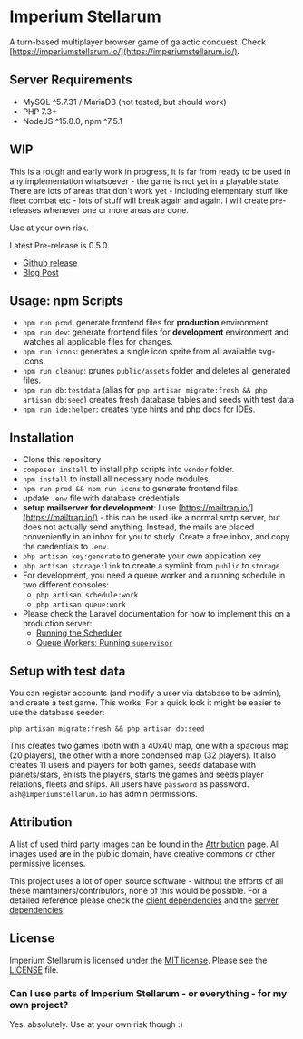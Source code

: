 # Imperium Stellarum

A turn-based multiplayer browser game of galactic conquest. Check [https://imperiumstellarum.io/](https://imperiumstellarum.io/).

## Server Requirements

* MySQL ^5.7.31 / MariaDB (not tested, but should work)
* PHP 7.3+
* NodeJS ^15.8.0, npm ^7.5.1

## WIP

This is a rough and early work in progress, it is far from ready to be used in any implementation whatsoever - the game is not yet in a playable state. 
There are lots of areas that don't work yet - including elementary stuff like fleet combat etc - lots of stuff will break again and again. 
I will create pre-releases whenever one or more areas are done.
 
Use at your own risk.

Latest Pre-release is 0.5.0.
* [Github release](https://github.com/sscharfenberg/imperiumstellarum/releases/tag/0.5.0)
* [Blog Post](https://discuss.imperiumstellarum.io/index.php?/blogs/entry/7-050-pre-release-encounters/)

## Usage: npm Scripts

* `npm run prod`: generate frontend files for **production** environment 
* `npm run dev`: generate frontend files for **development** environment and watches all applicable files for changes.
* `npm run icons`: generates a single icon sprite from all available svg-icons.
* `npm run cleanup`: prunes `public/assets` folder and deletes all generated files.
* `npm run db:testdata` (alias for `php artisan migrate:fresh && php artisan db:seed`) creates fresh database tables and seeds with test data  
* `npm run ide:helper`: creates type hints and php docs for IDEs.

## Installation
- Clone this repository
- `composer install` to install php scripts into `vendor` folder.
- `npm install` to install all necessary node modules.
- `npm run prod && npm run icons` to generate frontend files.
- update `.env` file with database credentials
- **setup mailserver for development**: I use [https://mailtrap.io/](https://mailtrap.io/) - this can be used like a normal smtp server, but does not actually send anything. Instead, the mails are placed conveniently in an inbox for you to study. Create a free inbox, and copy the credentials to `.env`.
- `php artisan key:generate` to generate your own application key
- `php artisan storage:link` to create a symlink from `public` to `storage`.
- For development, you need a queue worker and a running schedule in two different consoles:
  - `php artisan schedule:work`
  - `php artisan queue:work`
- Please check the Laravel documentation for how to implement this on a production server:
  - [Running the Scheduler](https://laravel.com/docs/8.x/scheduling#running-the-scheduler)
  - [Queue Workers: Running `supervisor`](https://laravel.com/docs/8.x/queues#supervisor-configuration)  
  
## Setup with test data

You can register accounts (and modify a user via database to be admin), and create a test game. This works. For a quick look it might be easier to use the database seeder:

```php artisan migrate:fresh && php artisan db:seed```

This creates two games (both with a 40x40 map, one with a spacious map (20 players), the other with a more condensed map (32 players). It also creates 11 users and players for both games, seeds database with planets/stars, enlists the players, starts the games and seeds player relations, fleets and ships. All users have `password` as password. `ash@imperiumstellarum.io` has admin permissions.

## Attribution

A list of used third party images can be found in the [Attribution](./ATTRIBUTION.md) page. All images used are in the public domain, have creative commons or other permissive licenses. 

This project uses a lot of open source software - without the efforts of all these maintainers/contributors, none of this would be possible. For a detailed reference please check the [client dependencies](./package.json) and the [server dependencies](./composer.json).

## License

Imperium Stellarum is licensed under the [MIT license](https://opensource.org/licenses/MIT). Please see the [LICENSE](./LICENSE) file. 

### Can I use parts of Imperium Stellarum - or everything - for my own project?

Yes, absolutely. Use at your own risk though :)
